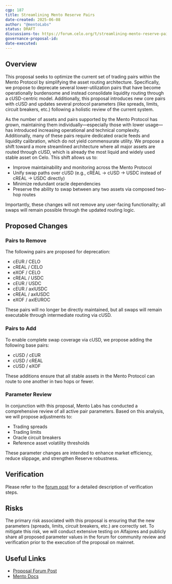 ```yaml
---
cgp: 187
title: Streamlining Mento Reserve Pairs
date-created: 2025-06-08
author: "@mentoLabs"
status: DRAFT
discussions-to: https://forum.celo.org/t/streamlining-mento-reserve-pairs
governance-proposal-id:
date-executed:
---
```


## Overview
This proposal seeks to optimize the current set of trading pairs within the Mento Protocol by simplifying the asset routing architecture. Specifically, we propose to deprecate several lower-utilization pairs that have become operationally burdensome and instead consolidate liquidity routing through a cUSD-centric model. Additionally, this proposal introduces new core pairs with cUSD and updates several protocol parameters (like spreads, limits, circuit breakers, etc.) following a holistic review of the current system.

As the number of assets and pairs supported by the Mento Protocol has grown, maintaining them individually—especially those with lower usage—has introduced increasing operational and technical complexity. Additionally, many of these pairs require dedicated oracle feeds and liquidity calibration, which do not yield commensurate utility.
We propose a shift toward a more streamlined architecture where all major assets are routed through cUSD, which is already the most liquid and widely used stable asset on Celo. This shift allows us to:

- Improve maintainability and monitoring across the Mento Protocol
- Unify swap paths over cUSD (e.g., cREAL → cUSD → USDC instead of cREAL → USDC directly)
- Minimize redundant oracle dependencies
- Preserve the ability to swap between any two assets via composed two-hop routes

Importantly, these changes will not remove any user-facing functionality; all swaps will remain possible through the updated routing logic.

## Proposed Changes

### Pairs to Remove
The following pairs are proposed for deprecation:
- cEUR / CELO
- cREAL / CELO
- eXOF / CELO
- cREAL / USDC
- cEUR / USDC
- cEUR / axlUSDC
- cREAL / axlUSDC
- eXOF / axlEUROC

These pairs will no longer be directly maintained, but all swaps will remain executable through intermediate routing via cUSD.

### Pairs to Add
To enable complete swap coverage via cUSD, we propose adding the following base pairs:
- cUSD / cEUR
- cUSD / cREAL
- cUSD / eXOF

These additions ensure that all stable assets in the Mento Protocol can route to one another in two hops or fewer.

### Parameter Review
In conjunction with this proposal, Mento Labs has conducted a comprehensive review of all active pair parameters. Based on this analysis, we will propose adjustments to:

- Trading spreads
- Trading limits
- Oracle circuit breakers
- Reference asset volatility thresholds

These parameter changes are intended to enhance market efficiency, reduce slippage, and strengthen Reserve robustness.

## Verification
Please refer to the [forum post](https://forum.celo.org/t/streamlining-mento-reserve-pairs/11415) for a detailed description of verification steps.

## Risks
The primary risk associated with this proposal is ensuring that the new parameters (spreads, limits, circuit breakers, etc.) are correctly set. To mitigate this risk, we will conduct extensive testing on Alfajores and publicly share all proposed parameter values in the forum for community review and verification prior to the execution of the proposal on mainnet.

## Useful Links
- [Proposal Forum Post](https://forum.celo.org/t/streamlining-mento-reserve-pairs/11415)
- [Mento Docs](http://docs.mento.org/)
